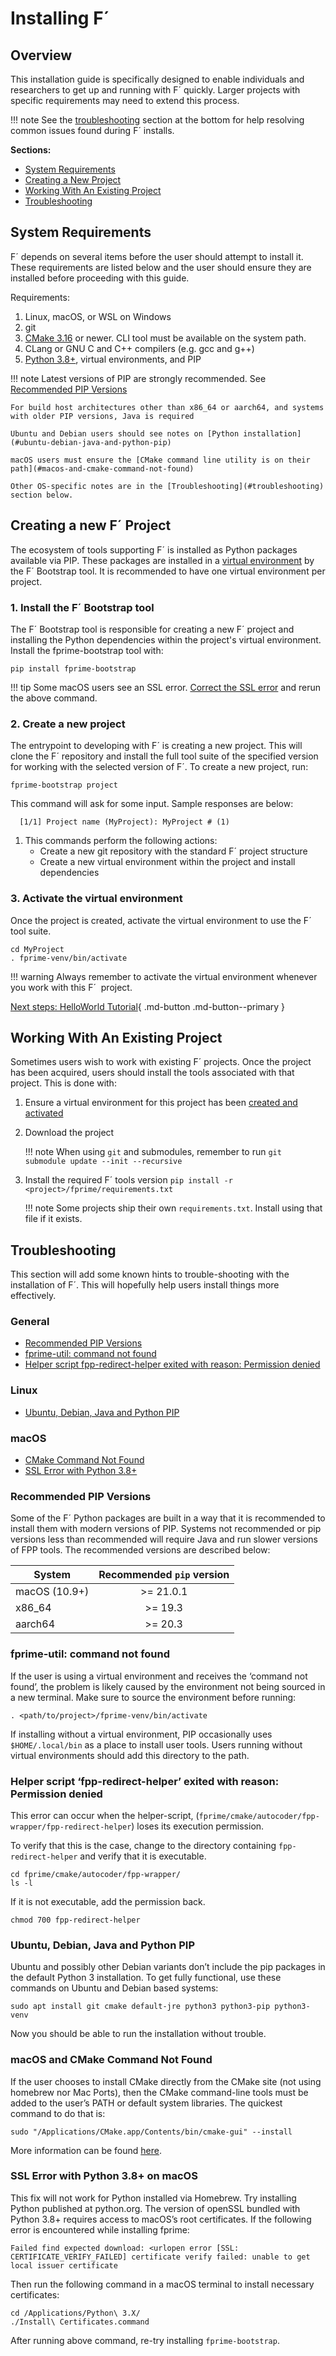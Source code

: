 # Installing F´

## Overview

This installation guide is specifically designed to enable individuals and researchers to get up and running with F´ quickly. Larger projects with specific requirements may need to extend this process.

!!! note
    See the [troubleshooting](#troubleshooting) section at the bottom for help resolving common issues found during F´ installs.

**Sections:**

- [System Requirements](#system-requirements)
- [Creating a New Project](#creating-a-new-f-project)
- [Working With An Existing Project](#working-with-an-existing-project)
- [Troubleshooting](#troubleshooting)

  
## System Requirements

F´ depends on several items before the user should attempt to install it. These requirements are listed below and the user should ensure they are installed before proceeding with this guide.

Requirements:

1. Linux, macOS, or WSL on Windows
2. git
3. [CMake 3.16](https://cmake.org/download/) or newer. CLI tool must be available on the system path.
4. CLang or GNU C and C++ compilers (e.g. gcc and g++)
5. [Python 3.8+](https://www.python.org/downloads/), virtual environments, and PIP

!!! note
    Latest versions of PIP are strongly recommended. See [Recommended PIP Versions](#recommended-pip-versions)

    For build host architectures other than x86_64 or aarch64, and systems with older PIP versions, Java is required

    Ubuntu and Debian users should see notes on [Python installation](#ubuntu-debian-java-and-python-pip)

    macOS users must ensure the [CMake command line utility is on their path](#macos-and-cmake-command-not-found)

    Other OS-specific notes are in the [Troubleshooting](#troubleshooting) section below.


## Creating a new F´ Project

The ecosystem of tools supporting F´ is installed as Python packages available via PIP. These packages are installed in a [virtual environment](https://packaging.python.org/en/latest/guides/installing-using-pip-and-virtual-environments/) by the F´ Bootstrap tool. It is recommended to have one virtual environment per project.

### 1. Install the F´ Bootstrap tool

The F´ Bootstrap tool is responsible for creating a new F´ project and installing the Python dependencies within the project's virtual environment. Install the fprime-bootstrap tool with:
```
pip install fprime-bootstrap
```

!!! tip
    Some macOS users see an SSL error. [Correct the SSL error](#ssl-error-with-python-38-on-macos) and rerun the above command.

### 2. Create a new project

The entrypoint to developing with F´ is creating a new project. This will clone the F´ repository and install the full tool suite of the specified version for working with the selected version of F´. To create a new project, run:
```
fprime-bootstrap project
```


This command will ask for some input. Sample responses are below:
```
  [1/1] Project name (MyProject): MyProject # (1)
```

1.  This commands perform the following actions:
    - Create a new git repository with the standard F´ project structure
    - Create a new virtual environment within the project and install dependencies


### 3. Activate the virtual environment

Once the project is created, activate the virtual environment to use the F´ tool suite.

```
cd MyProject
. fprime-venv/bin/activate
```
!!! warning
    Always remember to activate the virtual environment whenever you work with this F´  project.

[Next steps: HelloWorld Tutorial](https://fprime-community.github.io/fprime-tutorial-hello-world/){ .md-button .md-button--primary }

## Working With An Existing Project

Sometimes users wish to work with existing F´ projects. Once the project has been acquired, users should install the tools associated with that project. This is done with:

1. Ensure a virtual environment for this project has been [created and activated](https://packaging.python.org/en/latest/guides/installing-using-pip-and-virtual-environments/)

2. Download the project

    !!! note
        When using `git` and submodules, remember to run `git submodule update --init --recursive`

3. Install the required F´ tools version
`pip install -r <project>/fprime/requirements.txt`

    !!! note
        Some projects ship their own `requirements.txt`.  Install using that file if it exists.


## Troubleshooting

This section will add some known hints to trouble-shooting with the installation of F´. This will hopefully help users install things more effectively.

### General
* [Recommended PIP Versions](#recommended-pip-versions)
* [fprime-util: command not found](#fprime-util-command-not-found)
* [Helper script fpp-redirect-helper exited with reason: Permission denied](#helper-script-fpp-redirect-helper-exited-with-reason-permission-denied)
### Linux
* [Ubuntu, Debian, Java and Python PIP](#ubuntu-debian-java-and-python-pip)
### macOS
* [CMake Command Not Found](#macos-and-cmake-command-not-found)
* [SSL Error with Python 3.8+](#ssl-error-with-python-38-on-macos)

### Recommended PIP Versions
Some of the F´ Python packages are built in a way that it is recommended to install them with modern versions of PIP. Systems not recommended or pip versions less than recommended will require Java and run slower versions of FPP tools. The recommended versions are described below:

|System |Recommended `pip` version|
|-------|:---------------------:|
|macOS (10.9+)| >= 21.0.1|
|x86_64|>= 19.3|
|aarch64|>= 20.3|

### fprime-util: command not found

If the user is using a virtual environment and receives the ‘command not found’, the problem is likely caused by the environment not being sourced in a new terminal. Make sure to source the environment before running:
```
. <path/to/project>/fprime-venv/bin/activate
```
If installing without a virtual environment, PIP occasionally uses `$HOME/.local/bin` as a place to install user tools. Users running without virtual environments should add this directory to the path.

### Helper script ‘fpp-redirect-helper’ exited with reason: Permission denied
This error can occur when the helper-script, (`fprime/cmake/autocoder/fpp-wrapper/fpp-redirect-helper`) loses its execution permission.

To verify that this is the case, change to the directory containing `fpp-redirect-helper` and verify that it is executable.

```
cd fprime/cmake/autocoder/fpp-wrapper/
ls -l
```
If it is not executable, add the permission back.

`chmod 700 fpp-redirect-helper`

### Ubuntu, Debian, Java and Python PIP
Ubuntu and possibly other Debian variants don’t include the pip packages in the default Python 3 installation. To get fully functional, use these commands on Ubuntu and Debian based systems:
```
sudo apt install git cmake default-jre python3 python3-pip python3-venv
```
Now you should be able to run the installation without trouble.

### macOS and CMake Command Not Found
If the user chooses to install CMake directly from the CMake site (not using homebrew nor Mac Ports), then the CMake command-line tools must be added to the user’s PATH or default system libraries. The quickest command to do that is:
```
sudo "/Applications/CMake.app/Contents/bin/cmake-gui" --install
```
More information can be found [here](https://stackoverflow.com/questions/30668601/installing-cmake-command-line-tools-on-a-mac).   

### SSL Error with Python 3.8+ on macOS
This fix will not work for Python installed via Homebrew. Try installing Python published at python.org.
The version of openSSL bundled with Python 3.8+ requires access to macOS’s root certificates. If the following error is encountered while installing fprime:
```
Failed find expected download: <urlopen error [SSL: CERTIFICATE_VERIFY_FAILED] certificate verify failed: unable to get  local issuer certificate
```
Then run the following command in a macOS terminal to install necessary certificates:
```
cd /Applications/Python\ 3.X/
./Install\ Certificates.command
```
After running above command, re-try installing `fprime-bootstrap`.

